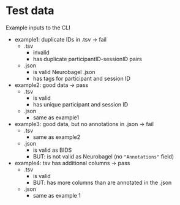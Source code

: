 # Test data

Example inputs to the CLI

- example1: duplicate IDs in .tsv -> fail
  - .tsv
    - invalid
    - has duplicate participantID-sessionID pairs
  - .json
    - is valid Neurobagel .json
    - has tags for participant and session ID
- example2: good data -> pass
  - .tsv
    - is valid
    - has unique participant and session ID
  - .json
    - same as example1
- example3: good data, but no annotations in .json -> fail
  - .tsv
    - same as example2
  - .json
    - is valid as BIDS
    - BUT: is not valid as Neurobagel (no `"Annotations"` field)
- example4: tsv has additional columns -> pass
  - .tsv
    - is valid
    - BUT: has more columns than are annotated in the .json
  - .json
    - same as example 1
